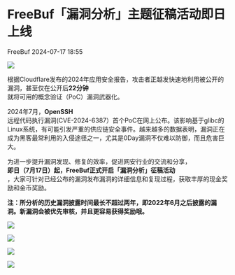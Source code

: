 #  FreeBuf「漏洞分析」主题征稿活动即日上线   
 FreeBuf   2024-07-17 18:55  
  
![](https://mmbiz.qpic.cn/mmbiz_gif/qq5rfBadR38jUokdlWSNlAjmEsO1rzv3srXShFRuTKBGDwkj4gvYy34iajd6zQiaKl77Wsy9mjC0xBCRg0YgDIWg/640?wx_fmt=gif "")  
  
  
根据Cloudflare发布的2024年应用安全报告，攻击者正越发快速地利用被公开的漏洞，甚至仅在公开后**22分钟**  
就将可用的概念验证（PoC）漏洞武器化。  
  
  
2024年7月，**OpenSSH**  
远程代码执行漏洞(CVE-2024-6387）首个PoC在网上公布。该影响基于glibc的Linux系统，有可能引发严重的供应链安全事件。越来越多的数据表明，漏洞正在成为黑客最常利用的入侵途径之一，尤其是0Day漏洞不仅难以防御，而且危害巨大。  
  
  
为进一步提升漏洞发现、修复的效率，促进网安行业的交流和分享，  
**即日（7月17日）起，FreeBuf正式开启「漏洞分析」征稿活动**  
，大家可针对已经公布的漏洞发布漏洞的详细信息和复现过程，获取丰厚的现金奖励和金币奖励。  
  
  
**注：所分析的历史漏洞披露时间最长不超过两年，即2022年6月之后披露的漏洞。新漏洞会被优先审核，并且更容易获得奖励哦。**  
  
  
![](https://mmbiz.qpic.cn/mmbiz_png/qq5rfBadR39ckx0sicrgribVw5qeZgSUvGpSj1v0zvr6oH853Caf08dmP6YU2helVQGqtEA7ohCkOAwWsblh3XZA/640?wx_fmt=png&from=appmsg "")  
  
  
![](https://mmbiz.qpic.cn/mmbiz_png/oQ6bDiaGhdyodyXHMOVT6w8DobNKYuiaE7OzFMbpar0icHmzxjMvI2ACxFql4Wbu2CfOZeadq1WicJbib6FqTyxEx6Q/640?wx_fmt=other&wxfrom=5&wx_lazy=1&wx_co=1&tp=webp "")  
  
![](https://mmbiz.qpic.cn/mmbiz_png/qq5rfBadR3icEEJemUSFlfufMicpZeRJZJ7JfyOicficFrgrD4BHnIMtgCpBbsSUBsQ0N7pHC7YpU8BrZWWwMMghoQ/640?wx_fmt=other&wxfrom=5&wx_lazy=1&wx_co=1&tp=webp "")  
  
[](http://mp.weixin.qq.com/s?__biz=Mzg2MTAwNzg1Ng==&mid=2247494601&idx=1&sn=d02355354ca064cfe25a770b4a650dc8&chksm=ce1f1156f9689840013d9eee16215311ff387b3a0f68cec30ee999a7a00875056790b11052d9&scene=21#wechat_redirect)  
  
[](http://mp.weixin.qq.com/s?__biz=Mzg2MTAwNzg1Ng==&mid=2247494575&idx=1&sn=d99b29888ba04e4e30fec8dc05be0bf9&chksm=ce1f1130f9689826eb8673fb7320d774fe4166f2a0029f738fb54188539a8044183b62f1cef0&scene=21#wechat_redirect)  
  
  
[](https://mp.weixin.qq.com/s?__biz=MjM5NjA0NjgyMA==&mid=2651253272&idx=1&sn=82468d927062b7427e3ca8a912cb2dc7&scene=21#wechat_redirect)  
  
![](https://mmbiz.qpic.cn/mmbiz_gif/qq5rfBadR3icF8RMnJbsqatMibR6OicVrUDaz0fyxNtBDpPlLfibJZILzHQcwaKkb4ia57xAShIJfQ54HjOG1oPXBew/640?wx_fmt=gif&wxfrom=5&wx_lazy=1&tp=webp "")  
  
